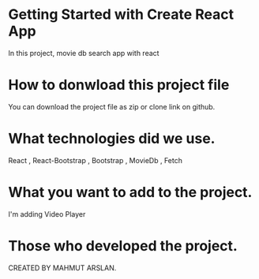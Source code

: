 # Getting Started with Create React App

In this project, movie db search app with react

# How to donwload this project file

You can download the project file as zip or clone link on github.

# What technologies did we use.

React , React-Bootstrap , Bootstrap , MovieDb , Fetch

# What you want to add to the project.

I'm adding Video Player 

# Those who developed the project.

CREATED BY MAHMUT ARSLAN.

